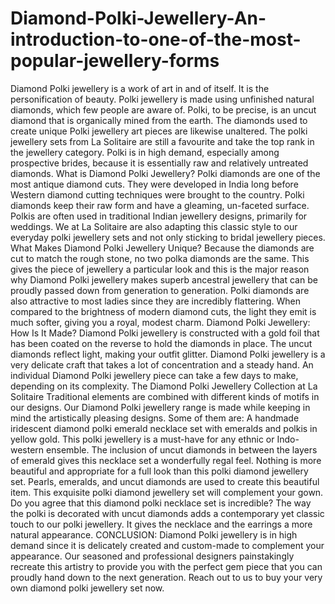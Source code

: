 # Diamond-Polki-Jewellery-An-introduction-to-one-of-the-most-popular-jewellery-forms
Diamond Polki jewellery is a work of art in and of itself. It is the personification of beauty. Polki jewellery is made using unfinished natural diamonds, which few people are aware of. Polki, to be precise, is an uncut diamond that is organically mined from the earth. The diamonds used to create unique Polki jewellery art pieces are likewise unaltered. The polki jewellery sets from La Solitaire are still a favourite and take the top rank in the jewellery category. Polki is in high demand, especially among prospective brides, because it is essentially raw and relatively untreated diamonds. What is Diamond Polki Jewellery? Polki diamonds are one of the most antique diamond cuts. They were developed in India long before Western diamond cutting techniques were brought to the country. Polki diamonds keep their raw form and have a gleaming, un-faceted surface. Polkis are often used in traditional Indian jewellery designs, primarily for weddings. We at La Solitaire are also adapting this classic style to our everyday polki jewellery sets and not only sticking to bridal jewellery pieces. What Makes Diamond Polki Jewellery Unique? Because the diamonds are cut to match the rough stone, no two polka diamonds are the same. This gives the piece of jewellery a particular look and this is the major reason why Diamond Polki jewellery makes superb ancestral jewellery that can be proudly passed down from generation to generation. Polki diamonds are also attractive to most ladies since they are incredibly flattering. When compared to the brightness of modern diamond cuts, the light they emit is much softer, giving you a royal, modest charm. Diamond Polki Jewellery: How Is It Made? Diamond Polki jewellery is constructed with a gold foil that has been coated on the reverse to hold the diamonds in place. The uncut diamonds reflect light, making your outfit glitter. Diamond Polki jewellery is a very delicate craft that takes a lot of concentration and a steady hand. An individual Diamond Polki jewellery piece can take a few days to make, depending on its complexity. The Diamond Polki Jewellery Collection at La Solitaire Traditional elements are combined with different kinds of motifs in our designs. Our Diamond Polki jewellery range is made while keeping in mind the artistically pleasing designs. Some of them are: A handmade iridescent diamond polki emerald necklace set with emeralds and polkis in yellow gold. This polki jewellery is a must-have for any ethnic or Indo-western ensemble. The inclusion of uncut diamonds in between the layers of emerald gives this necklace set a wonderfully regal feel. Nothing is more beautiful and appropriate for a full look than this polki diamond jewellery set. Pearls, emeralds, and uncut diamonds are used to create this beautiful item. This exquisite polki diamond jewellery set will complement your gown. Do you agree that this diamond polki necklace set is incredible? The way the polki is decorated with uncut diamonds adds a contemporary yet classic touch to our polki jewellery. It gives the necklace and the earrings a more natural appearance. CONCLUSION: Diamond Polki jewellery is in high demand since it is delicately created and custom-made to complement your appearance. Our seasoned and professional designers painstakingly recreate this artistry to provide you with the perfect gem piece that you can proudly hand down to the next generation. Reach out to us to buy your very own diamond polki jewellery set now.
